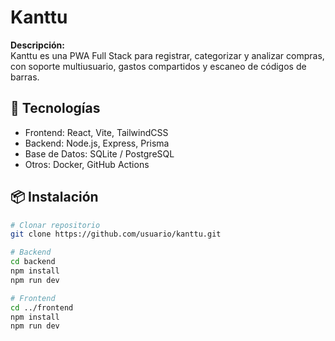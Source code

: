 # Kanttu

**Descripción:**  
Kanttu es una PWA Full Stack para registrar, categorizar y analizar compras, con soporte multiusuario, gastos compartidos y escaneo de códigos de barras.

## 🚀 Tecnologías
- Frontend: React, Vite, TailwindCSS
- Backend: Node.js, Express, Prisma
- Base de Datos: SQLite / PostgreSQL
- Otros: Docker, GitHub Actions

## 📦 Instalación

```bash
# Clonar repositorio
git clone https://github.com/usuario/kanttu.git

# Backend
cd backend
npm install
npm run dev

# Frontend
cd ../frontend
npm install
npm run dev